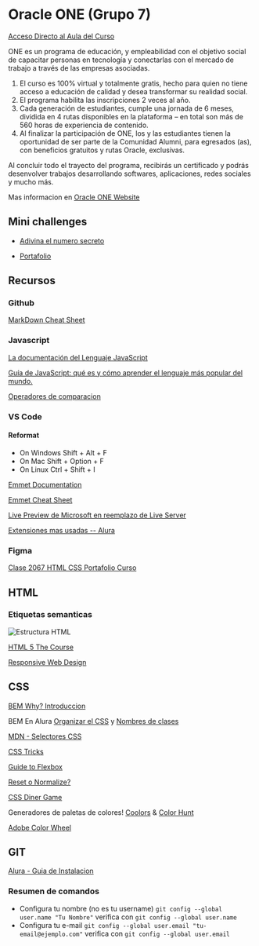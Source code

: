 # Oracle ONE (Grupo 7)
[Acceso Directo al Aula del Curso](https://app.aluracursos.com/dashboard)

ONE es un programa de educación, y empleabilidad con el objetivo social de capacitar personas en tecnología y conectarlas con el mercado de trabajo a través de las empresas asociadas.
1. El curso es 100% virtual y totalmente gratis, hecho para quien no tiene acceso a educación de calidad y desea transformar su realidad social.
2. El programa habilita las inscripciones 2 veces al año.
3. Cada generación de estudiantes, cumple una jornada de 6 meses, dividida en 4 rutas disponibles en la plataforma – en total son más de 560 horas de experiencia de contenido.
4. Al finalizar la participación de ONE, los y las estudiantes tienen la oportunidad de ser parte de la Comunidad Alumni, para egresados (as), con beneficios gratuitos y rutas Oracle, exclusivas.

Al concluir todo el trayecto del programa, recibirás un certificado y podrás desenvolver trabajos desarrollando softwares, aplicaciones, redes sociales y mucho más.

Mas informacion en [Oracle ONE Website](https://www.oracle.com/lad/education/oracle-next-education/)

## Mini challenges

+ [Adivina el numero secreto](https://ferthelet.github.io/one/2035-logica-programacion-2-Aula1/)

+ [Portafolio](https://ferthelet.github.io/one/87180_portafolio/)

## Recursos

### Github
[MarkDown Cheat Sheet](https://github.com/adam-p/markdown-here/wiki/Markdown-Cheatsheet)

### Javascript

[La documentación del Lenguaje JavaScript](https://app.aluracursos.com/course/logica-programacion-sumergete-programacion-javascript/task/85960#:~:text=La%20documentaci%C3%B3n%20del%20Lenguaje%20JavaScript)

[Guía de JavaScript: qué es y cómo aprender el lenguaje más popular del mundo.](https://www.aluracursos.com/blog/guia-de-javascript)

[Operadores de comparacion](https://www.aluracursos.com/blog/como-utilizar-operadores-de-comparacion-en-javascript)

### VS Code

#### Reformat
+ On Windows Shift + Alt + F
+ On Mac Shift + Option + F
+ On Linux Ctrl + Shift + I

[Emmet Documentation](https://docs.emmet.io/)

[Emmet Cheat Sheet](https://docs.emmet.io/cheat-sheet/)

[Live Preview de Microsoft en reemplazo de Live Server](https://marketplace.visualstudio.com/items?itemName=ms-vscode.live-server)

[Extensiones mas usadas -- Alura](https://www.aluracursos.com/blog/extensiones-de-vscode-descubre-cuales-son-las-mas-utilizadas)

### Figma

[Clase 2067 HTML CSS Portafolio Curso](https://www.figma.com/design/D464FfN417KSWJHIUVpMnX/Portafolio---Curso?node-id=1-11&t=OG8gYvpzqVlhXNqH-0)

## HTML 

### Etiquetas semanticas
![Estructura HTML](https://www.aluracursos.com/blog/assets/html-etiquetas/imagen2.webp)

[HTML 5 The Course](https://html.com/html5/)

[Responsive Web Design](https://www.smashingmagazine.com/2011/01/guidelines-for-responsive-web-design/)

## CSS

[BEM Why? Introduccion](https://getbem.com/introduction/)

BEM En Alura [Organizar el CSS](https://www.aluracursos.com/blog/como-organizar-el-css-en-tu-proyecto) y [Nombres de clases](https://www.aluracursos.com/blog/nombre-de-clases-en-css)

[MDN - Selectores CSS](https://developer.mozilla.org/es/docs/Web/CSS/CSS_selectors)

[CSS Tricks](https://css-tricks.com/guides/)

[Guide to Flexbox](https://css-tricks.com/snippets/css/a-guide-to-flexbox/)

[Reset o Normalize?](https://github.com/necolas/normalize.css)

[CSS Diner Game](https://flukeout.github.io/)

Generadores de paletas de colores! [Coolors](https://coolors.co/) & [Color Hunt](https://colorhunt.co/)

[Adobe Color Wheel](https://color.adobe.com/es/create/color-wheel)

## GIT

[Alura - Guia de Instalacion](https://www.aluracursos.com/blog/guia-sobre-como-instalar-git-en-diferentes-sistemas-operativos)

### Resumen de comandos

+ Configura tu nombre (no es tu username) `git config --global user.name "Tu Nombre"` verifica con `git config --global user.name`
+ Configura tu e-mail `git config --global user.email "tu-email@ejemplo.com"` verifica con `git config --global user.email`


